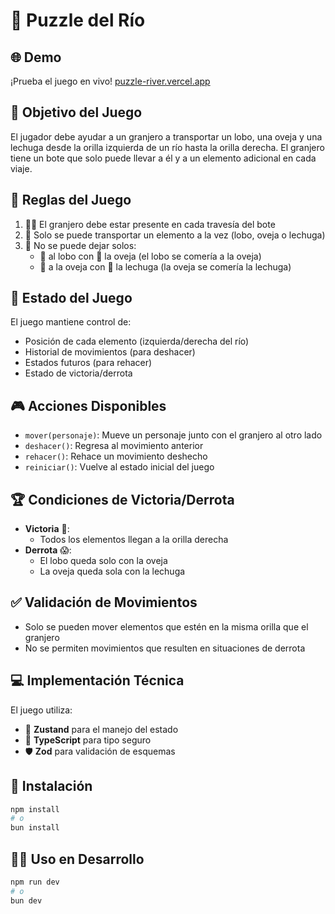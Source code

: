 # 🧩 Puzzle del Río

## 🌐 Demo

¡Prueba el juego en vivo!
[puzzle-river.vercel.app](https://puzzle-river.vercel.app)

## 🎯 Objetivo del Juego

El jugador debe ayudar a un granjero a transportar un lobo, una oveja y una lechuga desde la orilla izquierda de un río hasta la orilla derecha. El granjero tiene un bote que solo puede llevar a él y a un elemento adicional en cada viaje.

## 📜 Reglas del Juego

1. 👨‍🌾 El granjero debe estar presente en cada travesía del bote
2. 🛶 Solo se puede transportar un elemento a la vez (lobo, oveja o lechuga)
3. 🚫 No se puede dejar solos:
   - 🐺 al lobo con 🐑 la oveja (el lobo se comería a la oveja)
   - 🐑 a la oveja con 🥬 la lechuga (la oveja se comería la lechuga)

## 📝 Estado del Juego

El juego mantiene control de:

- Posición de cada elemento (izquierda/derecha del río)
- Historial de movimientos (para deshacer)
- Estados futuros (para rehacer)
- Estado de victoria/derrota

## 🎮 Acciones Disponibles

- `mover(personaje)`: Mueve un personaje junto con el granjero al otro lado
- `deshacer()`: Regresa al movimiento anterior
- `rehacer()`: Rehace un movimiento deshecho
- `reiniciar()`: Vuelve al estado inicial del juego

## 🏆 Condiciones de Victoria/Derrota

- **Victoria** 🥳:
  - Todos los elementos llegan a la orilla derecha
- **Derrota** 😱:
  - El lobo queda solo con la oveja
  - La oveja queda sola con la lechuga

## ✅ Validación de Movimientos

- Solo se pueden mover elementos que estén en la misma orilla que el granjero
- No se permiten movimientos que resulten en situaciones de derrota

## 💻 Implementación Técnica

El juego utiliza:

- 🐻 **Zustand** para el manejo del estado
- 📘 **TypeScript** para tipo seguro
- 🛡️ **Zod** para validación de esquemas

## 🚀 Instalación

```bash
npm install
# o
bun install
```

## 👩‍💻 Uso en Desarrollo

```bash
npm run dev
# o
bun dev
```
